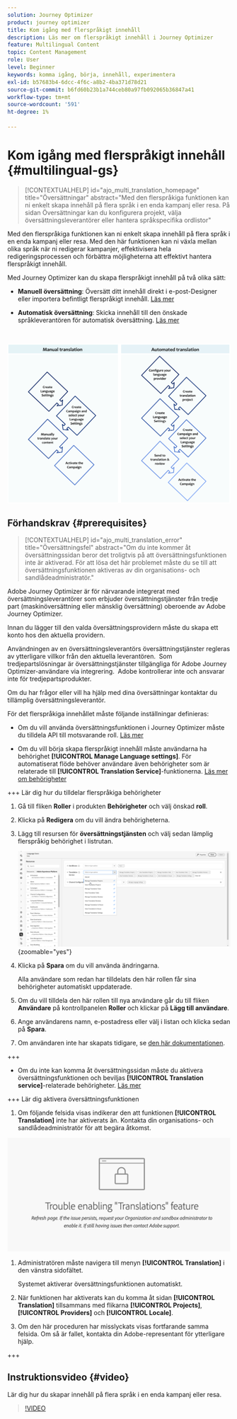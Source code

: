 ```yaml
---
solution: Journey Optimizer
product: journey optimizer
title: Kom igång med flerspråkigt innehåll
description: Läs mer om flerspråkigt innehåll i Journey Optimizer
feature: Multilingual Content
topic: Content Management
role: User
level: Beginner
keywords: komma igång, börja, innehåll, experimentera
exl-id: b57683b4-6dcc-4f6c-a8b2-4ba371d78d21
source-git-commit: b6fd60b23b1a744ceb80a97fb092065b36847a41
workflow-type: tm+mt
source-wordcount: '591'
ht-degree: 1%

---
```


# Kom igång med flerspråkigt innehåll {#multilingual-gs}

>[!CONTEXTUALHELP]
>id="ajo_multi_translation_homepage"
>title="Översättningar"
>abstract="Med den flerspråkiga funktionen kan ni enkelt skapa innehåll på flera språk i en enda kampanj eller resa. På sidan Översättningar kan du konfigurera projekt, välja översättningsleverantörer eller hantera språkspecifika ordlistor"

Med den flerspråkiga funktionen kan ni enkelt skapa innehåll på flera språk i en enda kampanj eller resa. Med den här funktionen kan ni växla mellan olika språk när ni redigerar kampanjer, effektivisera hela redigeringsprocessen och förbättra möjligheterna att effektivt hantera flerspråkigt innehåll.

Med Journey Optimizer kan du skapa flerspråkigt innehåll på två olika sätt:

* **Manuell översättning**: Översätt ditt innehåll direkt i e-post-Designer eller importera befintligt flerspråkigt innehåll. [Läs mer](multilingual-manual.md)

* **Automatisk översättning**: Skicka innehåll till den önskade språkleverantören för automatisk översättning. [Läs mer](multilingual-automated.md)

</br>

![](assets/translation_schema.png)

## Förhandskrav {#prerequisites}

>[!CONTEXTUALHELP]
>id="ajo_multi_translation_error"
>title="Översättningsfel"
>abstract="Om du inte kommer åt översättningssidan beror det troligtvis på att översättningsfunktionen inte är aktiverad. För att lösa det här problemet måste du se till att översättningsfunktionen aktiveras av din organisations- och sandlådeadministratör."

Adobe Journey Optimizer är för närvarande integrerat med översättningsleverantörer som erbjuder översättningstjänster från tredje part (maskinöversättning eller mänsklig översättning) oberoende av Adobe Journey Optimizer.

Innan du lägger till den valda översättningsprovidern måste du skapa ett konto hos den aktuella providern.

Användningen av en översättningsleverantörs översättningstjänster regleras av ytterligare villkor från den aktuella leverantören.  Som tredjepartslösningar är översättningstjänster tillgängliga för Adobe Journey Optimizer-användare via integrering.  Adobe kontrollerar inte och ansvarar inte för tredjepartsprodukter.

Om du har frågor eller vill ha hjälp med dina översättningar kontaktar du tillämplig översättningsleverantör.

För det flerspråkiga innehållet måste följande inställningar definieras:

* Om du vill använda översättningsfunktionen i Journey Optimizer måste du tilldela API till motsvarande roll. [Läs mer](https://experienceleague.adobe.com/en/docs/experience-platform/landing/platform-apis/api-authentication#assign-api-to-a-role)

* Om du vill börja skapa flerspråkigt innehåll måste användarna ha behörighet **[!UICONTROL Manage Language settings]**. För automatiserat flöde behöver användare även behörigheter som är relaterade till **[!UICONTROL Translation Service]**-funktionerna. [Läs mer om behörigheter](../administration/permissions.md)

+++ Lär dig hur du tilldelar flerspråkiga behörigheter

   1. Gå till fliken **Roller** i produkten **Behörigheter** och välj önskad **roll**.

   1. Klicka på **Redigera** om du vill ändra behörigheterna.

   1. Lägg till resursen för **översättningstjänsten** och välj sedan lämplig flerspråkig behörighet i listrutan.

      ![](assets/multilingual-permission.png){zoomable="yes"}

   1. Klicka på **Spara** om du vill använda ändringarna.

      Alla användare som redan har tilldelats den här rollen får sina behörigheter automatiskt uppdaterade.

   1. Om du vill tilldela den här rollen till nya användare går du till fliken **Användare** på kontrollpanelen **Roller** och klickar på **Lägg till användare**.

   1. Ange användarens namn, e-postadress eller välj i listan och klicka sedan på **Spara**.

   1. Om användaren inte har skapats tidigare, se [den här dokumentationen](https://experienceleague.adobe.com/en/docs/experience-platform/access-control/abac/permissions-ui/users).

+++

* Om du inte kan komma åt översättningssidan måste du aktivera översättningsfunktionen och beviljas **[!UICONTROL Translation service]**-relaterade behörigheter. [Läs mer](../administration/ootb-permissions.md)

+++ Lär dig aktivera översättningsfunktionen

   1. Om följande felsida visas indikerar den att funktionen **[!UICONTROL Translation]** inte har aktiverats än. Kontakta din organisations- och sandlådeadministratör för att begära åtkomst.

  ![](assets/multi-troubleshoot.png)

   1. Administratören måste navigera till menyn **[!UICONTROL Translation]** i den vänstra sidofältet.

      Systemet aktiverar översättningsfunktionen automatiskt.

   1. När funktionen har aktiverats kan du komma åt sidan **[!UICONTROL Translation]** tillsammans med flikarna **[!UICONTROL Projects]**, **[!UICONTROL Providers]** och **[!UICONTROL Locale]**.

   1. Om den här proceduren har misslyckats visas fortfarande samma felsida. Om så är fallet, kontakta din Adobe-representant för ytterligare hjälp.

+++

## Instruktionsvideo {#video}

Lär dig hur du skapar innehåll på flera språk i en enda kampanj eller resa.

>[!VIDEO](https://video.tv.adobe.com/v/3430921/)
